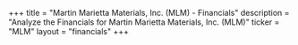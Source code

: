+++
title = "Martin Marietta Materials, Inc. (MLM) - Financials"
description = "Analyze the Financials for Martin Marietta Materials, Inc. (MLM)"
ticker = "MLM"
layout = "financials"
+++


